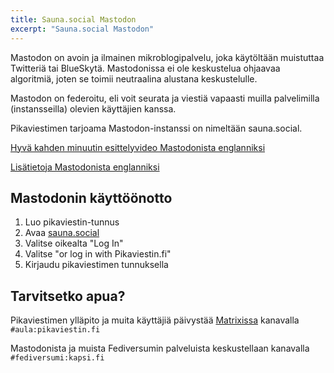 ```yaml
---
title: Sauna.social Mastodon
excerpt: "Sauna.social Mastodon"
---
```


Mastodon on avoin ja ilmainen mikroblogipalvelu, joka käytöltään muistuttaa
Twitteriä tai BlueSkytä. Mastodonissa ei ole keskustelua ohjaavaa algoritmiä,
joten se toimii neutraalina alustana keskustelulle.

Mastodon on federoitu, eli voit seurata ja viestiä vapaasti muilla palvelimilla
(instansseilla) olevien käyttäjien kanssa.

Pikaviestimen tarjoama Mastodon-instanssi on nimeltään sauna.social.

[Hyvä kahden minuutin esittelyvideo Mastodonista englanniksi](https://tilvids.com/w/887e7b95-a6b1-4df1-83fd-d5c47f17ec4c)

[Lisätietoja Mastodonista englanniksi](https://joinmastodon.org/)

## Mastodonin käyttöönotto

1. Luo pikaviestin-tunnus
2. Avaa [sauna.social](https://sauna.social/)
3. Valitse oikealta "Log In"
4. Valitse "or log in with Pikaviestin.fi"
5. Kirjaudu pikaviestimen tunnuksella

## Tarvitsetko apua?

Pikaviestimen ylläpito ja muita käyttäjiä päivystää [Matrixissa](/matrix)
kanavalla `#aula:pikaviestin.fi`

Mastodonista ja muista Fediversumin palveluista keskustellaan kanavalla
`#fediversumi:kapsi.fi`
